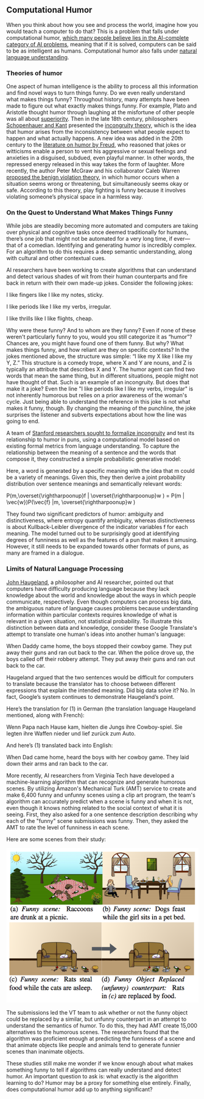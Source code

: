 ## Computational Humor

When you think about how you see and process the world, imagine how you would teach a computer to do that? This is a problem that falls under computational humor, [which many people believe lies in the AI-complete category of AI problems](https://pdfs.semanticscholar.org/1742/50f45f0cc668c0524e0e5dd594047dfb33b0.pdf), meaning that if it is solved, computers can be said to be as intelligent as humans. Computational humor also falls under [natural language understanding](http://idiom.ucsd.edu/~rlevy/papers/kao-etal-2015-cogsci-puns.pdf).

### Theories of humor

One aspect of human intelligence is the ability to process all this information and find novel ways to turn things funny. Do we even really understand what makes things funny? Throughout history, many attempts have been made to figure out what exactly makes things funny. For example, Plato and Aristotle thought humor through laughing at the misfortune of other people was all about [superiority](http://digitalcommons.bucknell.edu/cgi/viewcontent.cgi?article=2299&context=fac_journ). Then in the late 18th century, philosophers [Schopenhauer and Kant](http://www.iep.utm.edu/humor/) presented the [incongruity theory](http://scholarworks.uvm.edu/cgi/viewcontent.cgi?article=1024&context=hcoltheses), which is the idea that humor arises from the inconsistency between what people expect to happen and what actually happens. A new idea was added in the 20th century to the [literature on humor by Freud](http://medhum.med.nyu.edu/view/12852), who reasoned that jokes or witticisms enable a person to vent his aggressive or sexual feelings and anxieties in a disguised, subdued, even playful manner. In other words, the repressed energy released in this way takes the form of laughter. More recently, the author Peter McGraw and his collaborator Caleb Warren [proposed the benign violation theory](http://www.petermcgraw.org/a-brief-introduction-to-the-benign-violation-theory-of-humor/), in which humor occurs when a situation seems wrong or threatening, but simultaneously seems okay or safe. According to this theory, play fighting is funny because it involves violating someone’s physical space in a harmless way. 

### On the Quest to Understand What Makes Things Funny

While jobs are steadily becoming more automated and computers are taking over physical and cognitive tasks once deemed traditionally for humans, there’s one job that might not be automated for a very long time, if ever—that of a comedian. Identifying and generating humor is incredibly complex. For an algorithm to do this requires a deep semantic understanding, along with cultural and other contextual cues.

AI researchers have been working to create algorithms that can understand and detect various shades of wit from their human counterparts and fire back in return with their own made-up jokes. Consider the following jokes:

I like fingers like I like my notes, sticky.

I like periods like I like my verbs, irregular.

I like thrills like I like flights, cheap.

Why were these funny? And to whom are they funny? Even if none of these weren't particularly funny to you, would you still categorize it as “humor”? Chances are, you might have found one of them funny. But why? What makes things funny, and how reliant are they on specific contexts? In the jokes mentioned above, the structure was simple:  “I like my X like I like my Y, Z.” This structure is a comedy trope, where X and Y are nouns, and Z is typically an attribute that describes X and Y. The humor agent can find two words that mean the same thing, but in different situations, people might not have thought of that. Such is an example of an incongruity. But does that make it a joke? Even the line "I like periods like I like my verbs, irregular" is not inherently humorous but relies on a prior awareness of the woman's cycle. Just being able to understand the reference in this joke is not what makes it funny, though. By changing the meaning of the punchline, the joke surprises the listener and subverts expectations about how the line was going to end.

A team of [Stanford researchers sought to formalize incongruity](http://idiom.ucsd.edu/~rlevy/papers/kao-etal-2015-cogsci-puns.pdf) and test its relationship to humor in puns, using a computational model based on existing formal metrics from language understanding. To capture the relationship between the meaning of a sentence and the words that compose it, they constructed a simple probabilistic generative model:

Here, a word is generated by a specific meaning with the idea that m could be a variety of meanings. Given this, they then derive a joint probability distribution over sentence meanings and semantically relevant words: 

P(m,\overset{\rightharpoonup}f | \overset{\rightharpoonup}w ) = P(m | \vec{w})P(\vec{f} |m, \overset{\rightharpoonup}w )

They found two significant predictors of humor: ambiguity and distinctiveness, where entropy quantify ambiguity, whereas distinctiveness is about Kullback-Leibler divergence of the indicator variables f for each meaning. The model turned out to be surprisingly good at identifying degrees of funniness as well as the features of a pun that makes it amusing. However,  it still needs to be expanded towards other formats of puns, as many are framed in a dialogue.

### Limits of Natural Language Processing

[John Haugeland](https://en.wikipedia.org/wiki/John_Haugeland), a philosopher and AI researcher, pointed out that computers have difficulty producing language because they lack knowledge about the world and knowledge about the ways in which people communicate, respectively. Even though computers can process big data, the ambiguous nature of language causes problems because understanding information within particular contexts requires knowledge of what is relevant in a given situation, not statistical probability. To illustrate this distinction between data and knowledge, consider  these Google Translate's attempt to translate one human's ideas into another human's language:

When Daddy came home, the boys stopped their cowboy game. They put away their guns and ran out back to the car.
 When the police drove up, the boys called off their robbery attempt. They put away their guns and ran out back to the car.

Haugeland argued that the two sentences would be difficult for computers to translate because the translator has to choose between different expressions that explain the intended meaning. Did big data solve it? No. In fact, Google’s system continues to demonstrate Haugeland’s point.

Here’s the translation for (1) in German (the translation language Haugeland mentioned, along with French):

Wenn Papa nach Hause kam, hielten die Jungs ihre Cowboy-spiel. Sie legten ihre Waffen nieder und lief zurück zum Auto.

And here’s (1) translated back into English:

When Dad came home, heard the boys with her cowboy game. They laid down their arms and ran back to the car. 

More recently, AI researchers from Virginia Tech have developed a machine-learning algorithm that can recognize and generate humorous scenes. By utilizing Amazon's Mechanical Turk (AMT) service to create and make 6,400 funny and unfunny scenes using a clip art program, the team's algorithm can accurately predict when a scene is funny and when it is not, even though it knows nothing related to the social context of what it is seeing. First, they also asked for a one sentence description describing why each of the "funny" scene submissions was funny. Then, they asked the AMT to rate the level of funniness in each scene.

Here are some scenes from their study:

<img src="src-computational-humor/Understanding_Visual_Humor.png" />

The submissions led the VT team to ask whether or not the funny object could be replaced by a similar, but unfunny counterpart in an attempt to understand the semantics of humor. To do this, they had AMT create 15,000 alternatives to the humorous scenes. The researchers found that the algorithm was proficient enough at predicting the funniness of a scene and that animate objects like people and animals tend to generate funnier scenes than inanimate objects. 

These studies still make me wonder if we know enough about what makes something funny to tell if algorithms can really understand and detect humor. An important question to ask is: what exactly is the algorithm learning to do? Humor may be a proxy for something else entirely. Finally, does computational humor add up to anything significant?
